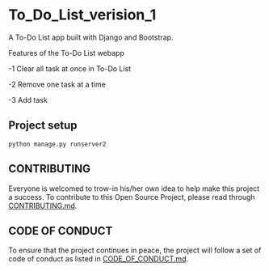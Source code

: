 # To_Do_List_verision_1
A To-Do List app built with Django and Bootstrap.

Features of the To-Do List webapp

-1 Clear all task at once in To-Do List

-2 Remove one task at a time

-3 Add task

## Project setup
```
python manage.py runserver2
```

## CONTRIBUTING

Everyone is welcomed to trow-in his/her own idea to help make this project a success. To contribute to this Open Source Project, please read through [CONTRIBUTING.md](CONTRIBUTING.md).

## CODE OF CONDUCT

To ensure that the project continues in peace, the project will follow a set of code of conduct as listed in [CODE_OF_CONDUCT.md](CODE_OF_CONDUCT.md).
